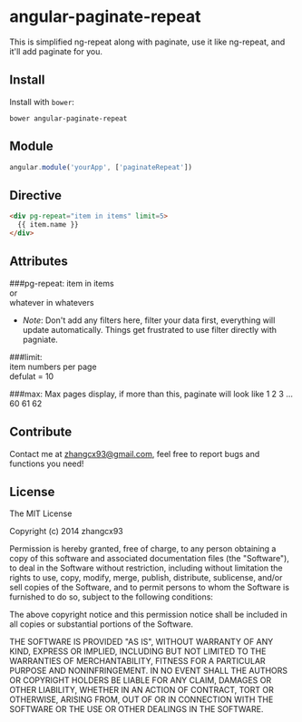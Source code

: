# angular-paginate-repeat

This is simplified ng-repeat along with paginate, use it like ng-repeat, and it'll add paginate for you.

## Install

Install with `bower`:

```shell
bower angular-paginate-repeat
```

## Module
```js
angular.module('yourApp', ['paginateRepeat'])
```

## Directive

```html
<div pg-repeat="item in items" limit=5>
  {{ item.name }} 
</div>

```

## Attributes

###pg-repeat:
item in items  
or  
whatever in whatevers
	
- *Note*: Don't add any filters here, filter your data first, everything will update automatically. Things get frustrated to use filter directly with pagniate.

###limit:  
item numbers per page  
defulat = 10

###max:
Max pages display, if more than this, paginate will look like 1 2 3 ... 60 61 62

	
## Contribute
Contact me at zhangcx93@gmail.com, feel free to report bugs and functions you need!


## License

The MIT License

Copyright (c) 2014 zhangcx93

Permission is hereby granted, free of charge, to any person obtaining a copy
of this software and associated documentation files (the "Software"), to deal
in the Software without restriction, including without limitation the rights
to use, copy, modify, merge, publish, distribute, sublicense, and/or sell
copies of the Software, and to permit persons to whom the Software is
furnished to do so, subject to the following conditions:

The above copyright notice and this permission notice shall be included in
all copies or substantial portions of the Software.

THE SOFTWARE IS PROVIDED "AS IS", WITHOUT WARRANTY OF ANY KIND, EXPRESS OR
IMPLIED, INCLUDING BUT NOT LIMITED TO THE WARRANTIES OF MERCHANTABILITY,
FITNESS FOR A PARTICULAR PURPOSE AND NONINFRINGEMENT. IN NO EVENT SHALL THE
AUTHORS OR COPYRIGHT HOLDERS BE LIABLE FOR ANY CLAIM, DAMAGES OR OTHER
LIABILITY, WHETHER IN AN ACTION OF CONTRACT, TORT OR OTHERWISE, ARISING FROM,
OUT OF OR IN CONNECTION WITH THE SOFTWARE OR THE USE OR OTHER DEALINGS IN
THE SOFTWARE.
